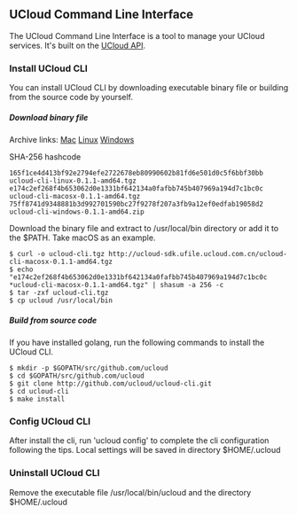 ## UCloud Command Line Interface 

The UCloud Command Line Interface is a tool to manage your UCloud services. It's built on the [UCloud API](https://docs.ucloud.cn/api/summary/index).

### Install UCloud CLI

You can install UCloud CLI by downloading executable binary file or building from the source code by yourself.

##### Download binary file
Archive links:
[Mac](http://ucloud-sdk.ufile.ucloud.com.cn/ucloud-cli-macosx-0.1.1-amd64.tgz)
[Linux](http://ucloud-sdk.ufile.ucloud.com.cn/ucloud-cli-linux-0.1.1-amd64.tgz)
[Windows](http://ucloud-sdk.ufile.ucloud.com.cn/ucloud-cli-windows-0.1.1-amd64.zip)

SHA-256 hashcode
```
165f1ce4d413bf92e2794efe2722678eb80990602b81fd6e501d0c5f6bbf30bb ucloud-cli-linux-0.1.1-amd64.tgz
e174c2ef268f4b653062d0e1331bf642134a0fafbb745b407969a194d7c1bc0c ucloud-cli-macosx-0.1.1-amd64.tgz
75ff8741d9348881b3d992701590bc27f9278f207a3fb9a12ef0edfab19058d2 ucloud-cli-windows-0.1.1-amd64.zip
```

Download the binary file and extract to /usr/local/bin directory or add it to the $PATH. Take macOS as an example.
```
$ curl -o ucloud-cli.tgz http://ucloud-sdk.ufile.ucloud.com.cn/ucloud-cli-macosx-0.1.1-amd64.tgz
$ echo "e174c2ef268f4b653062d0e1331bf642134a0fafbb745b407969a194d7c1bc0c *ucloud-cli-macosx-0.1.1-amd64.tgz" | shasum -a 256 -c
$ tar -zxf ucloud-cli.tgz
$ cp ucloud /usr/local/bin
```
##### Build from source code

If you have installed golang, run the following commands to install the UCloud CLI.

```
$ mkdir -p $GOPATH/src/github.com/ucloud
$ cd $GOPATH/src/github.com/ucloud
$ git clone http://github.com/ucloud/ucloud-cli.git
$ cd ucloud-cli
$ make install
```

### Config UCloud CLI

After install the cli, run 'ucloud config' to complete the cli configuration following the tips. Local settings will be saved in directory $HOME/.ucloud

### Uninstall UCloud CLI

Remove the executable file /usr/local/bin/ucloud and the directory $HOME/.ucloud

